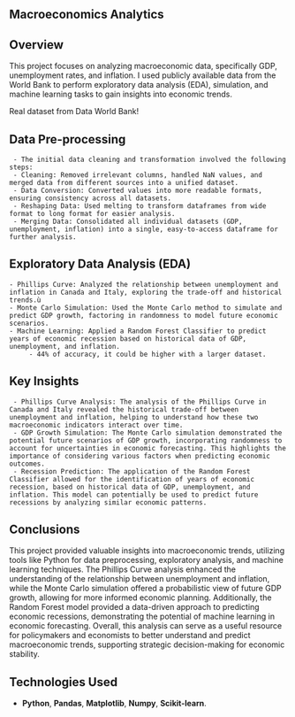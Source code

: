 
## **Macroeconomics Analytics**
## **Overview**
This project focuses on analyzing macroeconomic data, specifically GDP, unemployment rates, and inflation. I used publicly available data from the World Bank to perform exploratory data analysis (EDA), simulation, and machine learning tasks to gain insights into economic trends.

Real dataset from Data World Bank!

## **Data Pre-processing**
     - The initial data cleaning and transformation involved the following steps:
     - Cleaning: Removed irrelevant columns, handled NaN values, and merged data from different sources into a unified dataset.
     - Data Conversion: Converted values into more readable formats, ensuring consistency across all datasets.
     - Reshaping Data: Used melting to transform dataframes from wide format to long format for easier analysis.
     - Merging Data: Consolidated all individual datasets (GDP, unemployment, inflation) into a single, easy-to-access dataframe for further analysis.

## **Exploratory Data Analysis (EDA)**
    - Phillips Curve: Analyzed the relationship between unemployment and inflation in Canada and Italy, exploring the trade-off and historical trends.ù
    - Monte Carlo Simulation: Used the Monte Carlo method to simulate and predict GDP growth, factoring in randomness to model future economic scenarios.
    - Machine Learning: Applied a Random Forest Classifier to predict years of economic recession based on historical data of GDP, unemployment, and inflation.
         - 44% of accuracy, it could be higher with a larger dataset.

## **Key Insights**
     - Phillips Curve Analysis: The analysis of the Phillips Curve in Canada and Italy revealed the historical trade-off between unemployment and inflation, helping to understand how these two macroeconomic indicators interact over time.
     - GDP Growth Simulation: The Monte Carlo simulation demonstrated the potential future scenarios of GDP growth, incorporating randomness to account for uncertainties in economic forecasting. This highlights the importance of considering various factors when predicting economic outcomes.
     - Recession Prediction: The application of the Random Forest Classifier allowed for the identification of years of economic recession, based on historical data of GDP, unemployment, and inflation. This model can potentially be used to predict future recessions by analyzing similar economic patterns.

## **Conclusions**
This project provided valuable insights into macroeconomic trends, utilizing tools like Python for data preprocessing, exploratory analysis, and machine learning techniques. The Phillips Curve analysis enhanced the understanding of the relationship between unemployment and inflation, while the Monte Carlo simulation offered a probabilistic view of future GDP growth, allowing for more informed economic planning. Additionally, the Random Forest model provided a data-driven approach to predicting economic recessions, demonstrating the potential of machine learning in economic forecasting. Overall, this analysis can serve as a useful resource for policymakers and economists to better understand and predict macroeconomic trends, supporting strategic decision-making for economic stability.


## **Technologies Used**
  - **Python**, **Pandas**, **Matplotlib**, **Numpy**, **Scikit-learn**.
